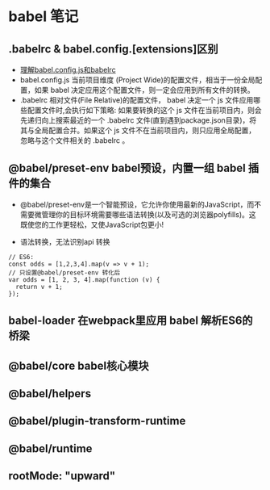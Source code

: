 # babel 笔记

## .babelrc & babel.config.[extensions]区别
  - [理解babel.config.js和babelrc](https://zhuanlan.zhihu.com/p/367724302)
  - babel.config.js 当前项目维度 (Project Wide)的配置文件，相当于一份全局配置，如果 babel 决定应用这个配置文件，则一定会应用到所有文件的转换。
  - .babelrc 相对文件(File Relative)的配置文件， babel 决定一个 js 文件应用哪些配置文件时,会执行如下策略: 如果要转换的这个 js 文件在当前项目内，则会先递归向上搜索最近的一个 .babelrc 文件(直到遇到package.json目录)，将其与全局配置合并。如果这个 js 文件不在当前项目内，则只应用全局配置，忽略与这个文件相关的 .babelrc 。
 
## @babel/preset-env babel预设，内置一组 babel 插件的集合
- @babel/preset-env是一个智能预设，它允许你使用最新的JavaScript，而不需要微管理你的目标环境需要哪些语法转换(以及可选的浏览器polyfills)。这既使您的工作更轻松，又使JavaScript包更小!

- 语法转换，无法识别api 转换
```
// ES6:
const odds = [1,2,3,4].map(v => v + 1);
// 只设置@babel/preset-env 转化后 
var odds = [1, 2, 3, 4].map(function (v) {
  return v + 1;
});
```

## babel-loader 在webpack里应用 babel 解析ES6的桥梁

## @babel/core babel核心模块

## @babel/helpers


## @babel/plugin-transform-runtime

## @babel/runtime

## rootMode: "upward"
